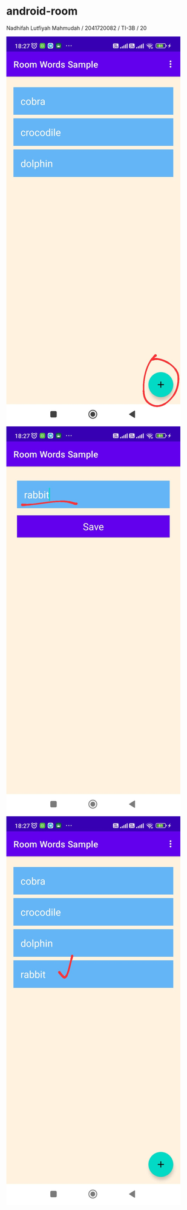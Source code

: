 # android-room

Nadhifah Lutfiyah Mahmudah / 2041720082 / TI-3B / 20

![Screenshot hello_world](images/1.jpeg)
![Screenshot hello_world](images/2.jpeg)
![Screenshot hello_world](images/3.jpeg)
